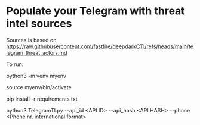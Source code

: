 # Populate your Telegram with threat intel sources
Sources is based on https://raw.githubusercontent.com/fastfire/deepdarkCTI/refs/heads/main/telegram_threat_actors.md

To run:

python3 -m venv myenv

source myenv/bin/activate

pip install -r requirements.txt

python3 TelegramTI.py --api_id \<API ID\> --api_hash \<API HASH\> --phone \<Phone nr. international format\>
